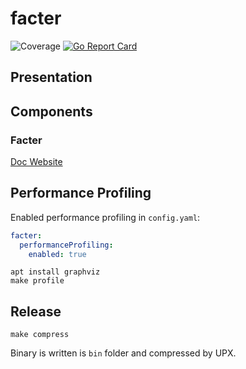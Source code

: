 # facter
![Coverage](https://img.shields.io/badge/Coverage-65.7%25-yellow)
[![Go Report Card](https://goreportcard.com/badge/github.com/klamhq/facter-oss)](https://goreportcard.com/report/github.com/klamhq/facter-oss)

## Presentation

## Components

### Facter

[Doc Website](https://klamhq.github.io/facter-oss)

## Performance Profiling 

Enabled performance profiling in `config.yaml`:

```yaml
facter:
  performanceProfiling:
    enabled: true
```

```shell
apt install graphviz
make profile
```

## Release

```
make compress
```

Binary is written is `bin` folder and compressed by UPX.

